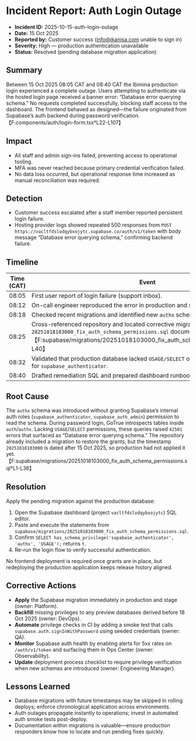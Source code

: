 # Incident Report: Auth Login Outage

- **Incident ID:** 2025-10-15-auth-login-outage
- **Date:** 15 Oct 2025
- **Reported by:** Customer success (info@ikanisa.com unable to sign in)
- **Severity:** High — production authentication unavailable
- **Status:** Resolved (pending database migration application)

## Summary
Between 15 Oct 2025 08:05 CAT and 08:40 CAT the Ibimina production login experienced a complete outage. Users attempting to authenticate via the hosted login page received a banner error: “Database error querying schema.” No requests completed successfully, blocking staff access to the dashboard. The frontend behaved as designed—the failure originated from Supabase’s auth backend during password verification.【F:components/auth/login-form.tsx†L22-L107】

## Impact
- All staff and admin sign-ins failed, preventing access to operational tooling.
- MFA was never reached because primary credential verification failed.
- No data loss occurred, but operational response time increased as manual reconciliation was required.

## Detection
- Customer success escalated after a staff member reported persistent login failure.
- Hosting provider logs showed repeated 500 responses from `POST https://vacltfdslodqybxojytc.supabase.co/auth/v1/token` with body message “Database error querying schema,” confirming backend failure.

## Timeline
| Time (CAT) | Event |
| --- | --- |
| 08:05 | First user report of login failure (support inbox).
| 08:12 | On-call engineer reproduced the error in production and staging.
| 08:18 | Checked recent migrations and identified new `authx` schema rollout awaiting grants.
| 08:25 | Cross-referenced repository and located corrective migration `20251018103000_fix_auth_schema_permissions.sql` documenting missing privileges.【F:supabase/migrations/20251018103000_fix_auth_schema_permissions.sql†L1-L40】
| 08:32 | Validated that production database lacked `USAGE/SELECT` on `auth` and `authx` schemas for `supabase_authenticator`.
| 08:40 | Drafted remediation SQL and prepared dashboard runbook update.

## Root Cause
The `authx` schema was introduced without granting Supabase’s internal auth roles (`supabase_authenticator`, `supabase_auth_admin`) permission to read the schema. During password login, GoTrue introspects tables inside `auth`/`authx`. Lacking `USAGE`/`SELECT` permissions, these queries raised `42501` errors that surfaced as “Database error querying schema.” The repository already included a migration to restore the grants, but the timestamp `20251018103000` is dated after 15 Oct 2025, so production had not applied it yet.【F:supabase/migrations/20251018103000_fix_auth_schema_permissions.sql†L1-L36】

## Resolution
Apply the pending migration against the production database:
1. Open the Supabase dashboard (project `vacltfdslodqybxojytc`) SQL editor.
2. Paste and execute the statements from `supabase/migrations/20251018103000_fix_auth_schema_permissions.sql`.
3. Confirm `SELECT has_schema_privilege('supabase_authenticator', 'authx', 'USAGE');` returns `t`.
4. Re-run the login flow to verify successful authentication.

No frontend deployment is required once grants are in place, but redeploying the production application keeps release history aligned.

## Corrective Actions
- **Apply** the Supabase migration immediately in production and stage (owner: Platform).
- **Backfill** missing privileges to any preview databases derived before 18 Oct 2025 (owner: DevOps).
- **Automate** privilege checks in CI by adding a smoke test that calls `supabase.auth.signInWithPassword` using seeded credentials (owner: QA).
- **Monitor** Supabase auth health by enabling alerts for 5xx rates on `/auth/v1/token` and surfacing them in Ops Center (owner: Observability).
- **Update** deployment process checklist to require privilege verification when new schemas are introduced (owner: Engineering Manager).

## Lessons Learned
- Database migrations with future timestamps may be skipped in rolling deploys; enforce chronological application across environments.
- Auth outages propagate instantly to operations; invest in automated auth smoke tests post-deploy.
- Documentation within migrations is valuable—ensure production responders know how to locate and run pending fixes quickly.
